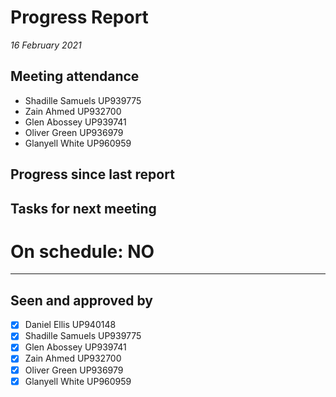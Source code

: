 # Progress Report

*16 February 2021*

## Meeting attendance

- Shadille Samuels UP939775
- Zain Ahmed UP932700
- Glen Abossey UP939741
- Oliver Green UP936979
- Glanyell White UP960959

## Progress since last report


## Tasks for next meeting


# On schedule: NO

---

## Seen and approved by

* [X] Daniel Ellis UP940148
* [X] Shadille Samuels UP939775
* [X] Glen Abossey UP939741
* [X] Zain Ahmed UP932700
* [X] Oliver Green UP936979
* [X] Glanyell White UP960959
